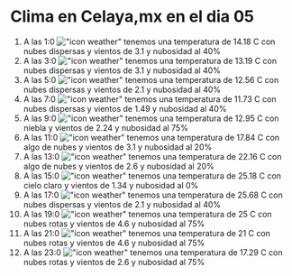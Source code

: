 # Clima en Celaya,mx en el dia 05

1. A las 1:0 !["icon weather"](http://openweathermap.org/img/w/03n.png) tenemos una temperatura de 14.18 C con nubes dispersas y  vientos de 3.1 y nubosidad al 40%
1. A las 3:0 !["icon weather"](http://openweathermap.org/img/w/03n.png) tenemos una temperatura de 13.19 C con nubes dispersas y  vientos de 3.1 y nubosidad al 40%
1. A las 5:0 !["icon weather"](http://openweathermap.org/img/w/03n.png) tenemos una temperatura de 12.56 C con nubes dispersas y  vientos de 2.1 y nubosidad al 40%
1. A las 7:0 !["icon weather"](http://openweathermap.org/img/w/03n.png) tenemos una temperatura de 11.73 C con nubes dispersas y  vientos de 1.49 y nubosidad al 40%
1. A las 9:0 !["icon weather"](http://openweathermap.org/img/w/50d.png) tenemos una temperatura de 12.95 C con niebla y  vientos de 2.24 y nubosidad al 75%
1. A las 11:0 !["icon weather"](http://openweathermap.org/img/w/02d.png) tenemos una temperatura de 17.84 C con algo de nubes y  vientos de 3.1 y nubosidad al 20%
1. A las 13:0 !["icon weather"](http://openweathermap.org/img/w/02d.png) tenemos una temperatura de 22.16 C con algo de nubes y  vientos de 2.6 y nubosidad al 20%
1. A las 15:0 !["icon weather"](http://openweathermap.org/img/w/01d.png) tenemos una temperatura de 25.18 C con cielo claro y  vientos de 1.34 y nubosidad al 0%
1. A las 17:0 !["icon weather"](http://openweathermap.org/img/w/03d.png) tenemos una temperatura de 25.68 C con nubes dispersas y  vientos de 2.1 y nubosidad al 40%
1. A las 19:0 !["icon weather"](http://openweathermap.org/img/w/04n.png) tenemos una temperatura de 25 C con nubes rotas y  vientos de 4.6 y nubosidad al 75%
1. A las 21:0 !["icon weather"](http://openweathermap.org/img/w/04n.png) tenemos una temperatura de 21 C con nubes rotas y  vientos de 4.6 y nubosidad al 75%
1. A las 23:0 !["icon weather"](http://openweathermap.org/img/w/04n.png) tenemos una temperatura de 17.29 C con nubes rotas y  vientos de 2.6 y nubosidad al 75%
